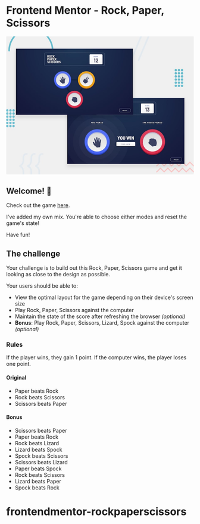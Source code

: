 # Frontend Mentor - Rock, Paper, Scissors

![Design preview for the Rock, Paper, Scissors coding challenge](src/assets/design/desktop-preview.jpg)

## Welcome! 👋

Check out the game [here](https://adibzidan.github.io/rock-paper-scissors-game/).

I've added my own mix. You're able to choose either modes and reset the game's state!

Have fun!

## The challenge

Your challenge is to build out this Rock, Paper, Scissors game and get it looking as close to the design as possible.

Your users should be able to:

- View the optimal layout for the game depending on their device's screen size
- Play Rock, Paper, Scissors against the computer
- Maintain the state of the score after refreshing the browser _(optional)_
- **Bonus**: Play Rock, Paper, Scissors, Lizard, Spock against the computer _(optional)_

### Rules

If the player wins, they gain 1 point. If the computer wins, the player loses one point.

#### Original

- Paper beats Rock
- Rock beats Scissors
- Scissors beats Paper

#### Bonus

- Scissors beats Paper
- Paper beats Rock
- Rock beats Lizard
- Lizard beats Spock
- Spock beats Scissors
- Scissors beats Lizard
- Paper beats Spock
- Rock beats Scissors
- Lizard beats Paper
- Spock beats Rock

# frontendmentor-rockpaperscissors

